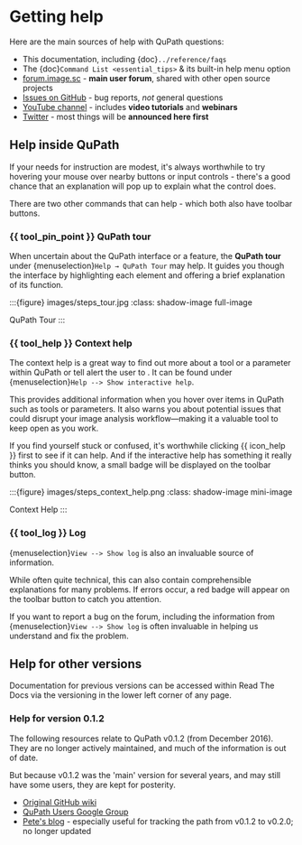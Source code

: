 # Getting help

Here are the main sources of help with QuPath questions:

- This documentation, including {doc}`../reference/faqs`
- The {doc}`Command List <essential_tips>` & its built-in help menu option
- [forum.image.sc](https://forum.image.sc/tags/qupath) - **main user forum**, shared with other open source projects
- [Issues on GitHub](https://github.com/qupath/qupath/issues) - bug reports, *not* general questions
- [YouTube channel](http://youtube.com/c/qupath) - includes **video tutorials** and **webinars**
- [Twitter](https://twitter.com/QuPath) - most things will be **announced here first**

## Help inside QuPath

If your needs for instruction are modest, it's always worthwhile to try hovering your mouse over nearby buttons or input controls - there's a good chance that an explanation will pop up to explain what the control does.

There are two other commands that can help - which both also have toolbar buttons.

### {{ tool_pin_point }} QuPath tour

When uncertain about the QuPath interface or a feature, the **QuPath tour** under {menuselection}`Help → QuPath Tour` may help. It guides you though the interface by highlighting each element and offering a brief explanation of its function.

:::{figure} images/steps_tour.jpg
:class: shadow-image full-image

QuPath Tour
:::

### {{ tool_help }} Context help

The context help is a great way to find out more about a tool or a parameter within QuPath or tell alert the user to . It can be found under {menuselection}`Help --> Show interactive help`.

This provides additional information when you hover over items in QuPath such as tools or parameters. It also warns you about potential issues that could disrupt your image analysis workflow—making it a valuable tool to keep open as you work.

If you find yourself stuck or confused, it's worthwhile clicking {{ icon_help }} first to see if it can help.
And if the interactive help has something it really thinks you should know, a small badge will be displayed on the toolbar button.

:::{figure} images/steps_context_help.png
:class: shadow-image mini-image

Context Help
:::

### {{ tool_log }} Log

{menuselection}`View --> Show log` is also an invaluable source of information.

While often quite technical, this can also contain comprehensible explanations for many problems.
If errors occur, a red badge will appear on the toolbar button to catch you attention.

If you want to report a bug on the forum, including the information from {menuselection}`View --> Show log` is often invaluable in helping us understand and fix the problem.


## Help for other versions

Documentation for previous versions can be accessed within Read The Docs via the versioning in the lower left corner of any page. 

### Help for version 0.1.2

The following resources relate to QuPath v0.1.2 (from December 2016).
They are no longer actively maintained, and much of the information is out of date.

But because v0.1.2 was the 'main' version for several years, and may still have some users, they are kept for posterity.

- [Original GitHub wiki](https://github.com/qupath/qupath/wiki)
- [QuPath Users Google Group](https://groups.google.com/d/forum/qupath-users)
- [Pete's blog](https://petebankhead.github.io/) - especially useful for tracking the path from v0.1.2 to v0.2.0; no longer updated
